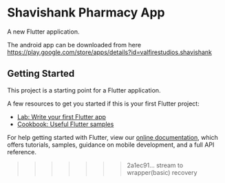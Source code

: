 # Shavishank Pharmacy App

A new Flutter application.

The android app can be downloaded from here
https://play.google.com/store/apps/details?id=valfirestudios.shavishank

## Getting Started

This project is a starting point for a Flutter application.

A few resources to get you started if this is your first Flutter project:

- [Lab: Write your first Flutter app](https://flutter.dev/docs/get-started/codelab)
- [Cookbook: Useful Flutter samples](https://flutter.dev/docs/cookbook)

For help getting started with Flutter, view our
[online documentation](https://flutter.dev/docs), which offers tutorials,
samples, guidance on mobile development, and a full API reference.
>>>>>>> 2a1ec91... stream to wrapper(basic) recovery
